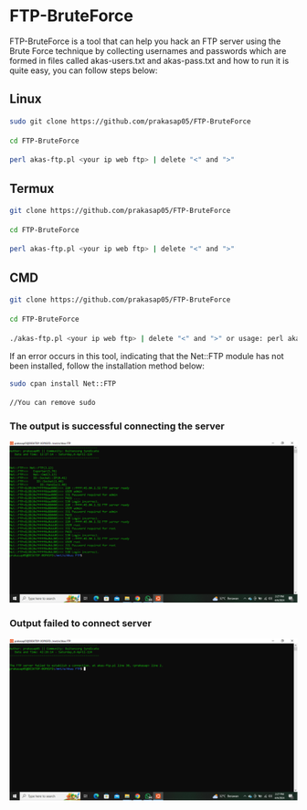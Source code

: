 # FTP-BruteForce
FTP-BruteForce is a tool that can help you hack an FTP server using the Brute Force technique by collecting usernames and passwords which are formed in files called akas-users.txt and akas-pass.txt and how to run it is quite easy, you can follow steps below:

## Linux
```bash
sudo git clone https://github.com/prakasap05/FTP-BruteForce

cd FTP-BruteForce

perl akas-ftp.pl <your ip web ftp> | delete "<" and ">"
```

## Termux
```bash
git clone https://github.com/prakasap05/FTP-BruteForce

cd FTP-BruteForce

perl akas-ftp.pl <your ip web ftp> | delete "<" and ">"
```

## CMD
```bash
git clone https://github.com/prakasap05/FTP-BruteForce

cd FTP-BruteForce

./akas-ftp.pl <your ip web ftp> | delete "<" and ">" or usage: perl akas-ftp.pl <your ip web ftp>
```

If an error occurs in this tool, indicating that the Net::FTP module has not been installed, follow the installation method below:
```bash
sudo cpan install Net::FTP

//You can remove sudo
```

### The output is successful connecting the server
![LogoProject](https://raw.githubusercontent.com/prakasap05/FTP-BruteForce/main/succes.png)


### Output failed to connect server
![LogoProject](https://raw.githubusercontent.com/prakasap05/FTP-BruteForce/main/error.png)
